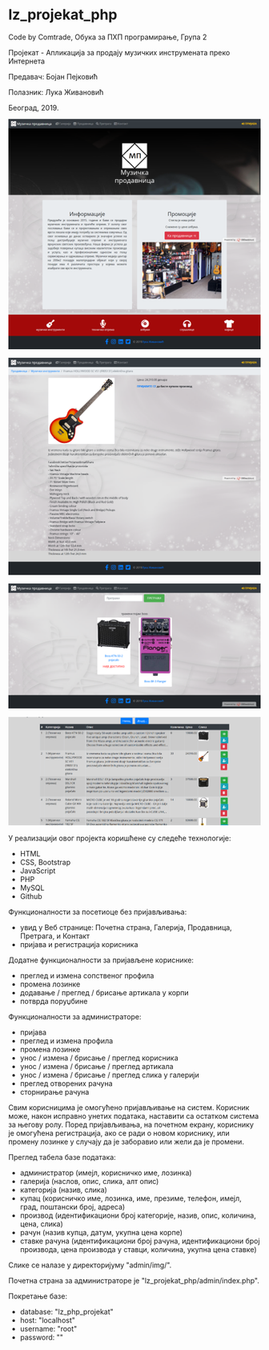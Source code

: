 # lz_projekat_php
 
Code by Comtrade, Обука за ПХП програмирање, Група 2

Пројекат - Апликација за продају музичких инструмената преко Интернета

Предавач: Бојан Пејковић

Полазник: Лука Живановић

Београд, 2019.

![Alt text](Screenshot-MP.png?raw=true "home page")

![Alt text](Screenshot-MP2.png?raw=true "product info")

![Alt text](Screenshot-MP3.png?raw=true "search result")

![Alt text](Screenshot-MP4.png?raw=true "admin page")

У реализацији овог пројекта коришћене су следеће технологије:
- HTML
- CSS, Bootstrap
- JavaScript
- PHP
- MySQL
- Github

Функционалности за посетиоце без пријављивања:
- увид у Веб странице: Почетна страна, Галерија, Продавница, Претрага, и Контакт
- пријава и регистрација корисника

Додатне функционалности за пријављене кориснике:
- преглед и измена сопственог профила
- промена лозинке
- додавање / преглед / брисање артикала у корпи
- потврда поруџбине

Функционалности за администраторе:
- пријава
- преглед и измена профила
- промена лозинке
- унос / измена / брисање / преглед корисника
- унос / измена / брисање / преглед артикала
- унос / измена / брисање / преглед слика у галерији
- преглед отворених рачуна
- сторнирање рачуна

Свим корисницима је омогућено пријављивање на систем. Корисник може, након исправно унетих података, наставити са остатком система за његову ролу. Поред пријављивања, на почетном екрану, кориснику је омогућена регистрација, ако се ради о новом кориснику, или промену лозинке у случају да је заборавио или жели да је промени.

Преглед табела базе података:
- администратор (имејл, корисничко име, лозинка)
- галерија (наслов, опис, слика, алт опис)
- категорија (назив, слика)
- купац (корисничко име, лозинка, име, презиме, телефон, имејл, град, поштански број, адреса)
- производ (идентификациони број категорије, назив, опис, количина, цена, слика)
- рачун (назив купца, датум, укупна цена корпе)
- ставке рачуна (идентификациони број рачуна, идентификациони број производа, цена производа у ставци, количина, укупна цена ставке)

Слике се налазе у директоријуму "admin/img/".

Почетна страна за администраторе је "lz_projekat_php/admin/index.php".

Покретање базе:
- database: "lz_php_projekat"
- host: "localhost"
- username: "root"
- password: ""
